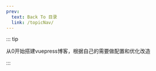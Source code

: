 ```yaml
---
prev:
  text: Back To 目录
  link: /topicNav/
---
```




::: tip 

从0开始搭建vuepress博客，根据自己的需要做配置和优化改造

:::

